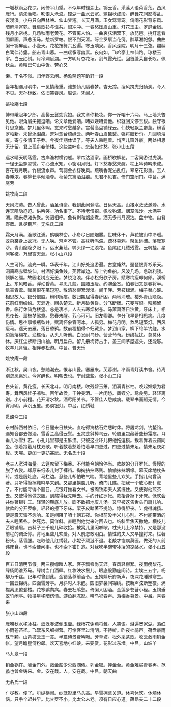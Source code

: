 <!-- { "loadSidebar": true } -->
一城秋雨豆花凉。闲倚平山望。不似年时铿湖上。锦云香。采莲人语荷香荡。西风雁行。清溪渔唱。吹恨入沧浪。铿湖一曲水云宽。鸳锦秋成段。醉舞花间影零乱。夜漫漫。小舟只向西林唤。仙山梦短。长天月满。玉女驾青鸾。倚阑花影背东风。暗解清宵梦。舞扇歌衫与谁共。恨冲冲。一春愁压眉山重。灯花玉虫。罗屏金凤。残月小帘栊。几场秋雨老黄花。不管离人怕。一曲哀弦泪双下。放琵琶。挑灯羞看围屏画。声悲玉马。愁新罗帕。恨不到天涯。砑金罗扇当花笺。醉草湘妃怨。曲曲阑干锦屏面。小壶天。花花按舞六幺遍。寒玉响泉。香风深院。明月十三弦。翩翩白鹭伴诗癯。船击青山暮。一曲瑶筝写幽素。夜何如。飞吟亭上神仙路。琼楼玉宇。白云红树。月冷洞庭湖。一方明月杏花坛。剑气霞光烂。回首蓬莱自长叹。佩秋兰。黄精已勾山中饭。劳心又

懒。干名不惯。归伴野云闲。杨澹斋题写韵轩一段

当年相遇月明中。一见情缘重。谁想仙凡隔春梦。杳无踪。凌风跨虎归仙洞。今人不见。天孙标致。依旧笑春风。越调。凭阑人

姚牧庵七段

博带峨冠年少郎。高髻云鬟窈窕娘。我文章你艳妆。你一斤咱十六两。马上墙头瞥见他。眼角眉尖拖逗咱。论文章他爱咱。睹妖娆咱爱他。织就回文停玉梭。独守银灯思念他。梦儿里休啊。觉来时愁越多。宫髻高盘铺绿云。仙袂轻飘兰麝薰。粉香罗帕新。未曾添泪痕。羞对鸾台梳绿云。两叶春山眉黛颦。强将脂粉匀。几回填泪痕。寄与多情王子乔。今夜佳期休误了。等夫人熟睡着。悄声儿窗外敲。两处相思无计留。君上孤舟妾倚楼。这些兰叶舟。怎装如许愁。张小山五段

远水晴天明落霞。古岸渔村横钓艖。翠帘沽酒家。画桥吹柳花。二客同游过虎溪。一径无尘穿翠微。寸心流水知。小窗明月归。灯下愁春愁未醒。枕上吟诗吟未成。杏花残月明。竹根流水声。莺羽金衣舒晚风。燕嘴香泥沾乱红。翠帘花影重。玉人春睡浓。春柳长亭倾酒尊。秋菊东篱洒泪痕。思君不见君。倚门空闭门。中吕。满庭芳

姚牧庵二段

天风海涛。昔人曾此。酒圣诗豪。我到此闲登眺。日远天高。山接水茫茫渺渺。水连天隐隐迢迢。供吟笑。功名事了。不待老僧招。帆收钓浦。烟笼浅沙。水满平湖。晚来尽滩头聚。笑语相呼。鱼有剩和烟旋煮。酒无多带月须沽。盘中物。山肴野蔌。且尽葫芦。无名氏二段

霜天月满。渔歌江浦。鹤唳林峦。小舟尽日随烟爨。世味休干。芦花被山中冷暖。芰荷裳身上衣冠。无人唤。鸡声不管。高枕听鸣湍。疏林暮鸦。聚鱼远浦。落雁寒沙。青山隐隐夕阳下。远水蒹葭。鸭头绿一江浪花。鱼尾红几缕残霞。云帆挂。星河客槎。万里寄天涯。张小山八段

人生可怜。流光一瞬。华表千年。江山好处追游遍。古意翛然。琵琶恨青衫乐天。洞箫寒赤壁坡仙。村酒好溪鱼贱。芙蓉岸边。醉上钓鱼船。风波几场。急疏利锁。顿解名缰。故园老树应无恙。梦绕沧浪。伴赤松归欤子房。赋寒梅瘦却何郎。溪桥上。东风暗香。浮动昏黄。寻思几般。围腰玉瘦。约腕金宽。怕春归又是春将半。信杳青鸾。赋离恨花笺短短。散清愁柳絮漫漫。阑干畔。芳枝绿满。梅子替心酸。相思故人。钗分恨股。粉印娇痕。数归期屈得春纤困。两地消魂。楼外青山隐隐。花前红雨纷纷。天涯近。回头楚云。新月破黄昏。分飞断肠。花笺写恨。粉腕留香。临行休倚危楼望。总是凄凉。人去去寒烟树苍。马萧萧落日沙黄。牙床上。相思夜长。翠被梦鸳鸯。愁春未醒。芳心可可。旧友卿卿。乍分飞早是相思病。几度伤情。思往事银瓶坠井。赋离怀象管呵冰。人孤另。梅花月明。熬尽短檠灯。西风瘦马。遥天去雁。落日昏鸦。数前程搯得个归藏卦。梦到山家。柳下纶竿钓艖。水边篱落梅花。渔樵话。从头儿听他。白发耐乌纱。营营苟苟。纷纷扰扰。莫莫休休。厌红尘拂断归山袖。明月扁舟。留几册梅诗占手。盖三间茅屋遮头。还能够。牧羊儿肯留。相伴赤松游。中吕。普天乐

姚牧庵一段

浙江秋。吴山夜。愁随潮去。恨与山叠。塞雁来。芙蓉谢。冷雨青灯读书舍。待离别怎忍离别。今宵醉也。明朝去也。宁耐些些。张小山二段

白头新。黄花瘦。长天北斗。明月南楼。吹残碧玉箫。泪满青衫袖。唤起嫦娥为君寿。舞西风桂子凉秋。百年故侯。千钟美酒。一片闲愁。凤钗分。鸳衾另。轻轻离别。小小前程。花开渭水秋。酒尽阳关令。不管佳人愁成病。载琴书画舸无情。今宵月明。声沉玉笙。影淡银灯。中吕。红绣鞋

贯酸斋三段

东村醉西村依旧。今日醒来日扶头。直吃得海枯石烂恁时休。将屠龙剑。钓鳌钩。遇知音都去做酒。雪香兰高侵云鬓。玉灵芝斜捧乌云。轮靥里包藏著些粉霜痕。耳垂儿冰雪扌若。小孔儿里都是玉酥湮。只被这业环儿把他拖逗损。挨着靠着云窗同坐。偎着抱着月枕双歌。听着数着愁着怕着早四更过。四更过情未足。情未足夜如梭。天哪。更闰一更妨甚麽。无名氏十段

老夫人宽洪海量。去筵席留下梅香。不付能今朝恰停当。款款的分开罗帐。慢慢的脱了衣裳。却原来纸条儿封了裤裆。掏掏拈拈寒贱。偷偷抹抹姻缘。幕天席地枕头砖。或是厨灶底。马栏边。忍些儿却怕敢气喘。背地里些儿欢笑。手指儿何曾汤著。只听得擦擦鞋鸣早来到。又那里挨窗儿听。倚门儿瞧。把我一个敢心都讠虎了。不付能寻得个题目。点银灯推看文书。被肉铁索夫人紧缠住。又使得他煎茶去。又使得他做衣服。到熬得我先睡去。手约开红罗帐。款抬身擦下牙床。低欢会共你著银钅工。轻轻的鞋底儿放。脚不敢把地皮儿汤。又早被这告舌头门扇儿响。款款的分开罗帐。轻轻的擦下牙床。栗子皮踏著不提防。惊得胆丧。讠虎得魂扬。便是震天雷不恁响。虽是间阻了咱十朝五夜。你根前没半米儿心别。不付能带酒的夫人睡著些。休死势。莫佯斜。直睡到他觉来时回去也。结斜里焦天撇地。横枝儿苫眼铺眉。吉料子三千般儿碎收拾。被窝儿里闲啷哝。枕头儿上冷禁持。又是那没前程的调泛你。背地里些儿欢爱。对人前怎敢明白。情性的夫人又早撞将来。栏著粉头。落香腮。吃取他几红绣鞋。小妮子顽涎不退。老敲才饱病莫医。做死的人前讳床食。也不索便问事。也不索下钳钅追。对我吃半碗带冰凌的凉酪水。张小山五段

百五日清明节假。两三攒绿暗人家。客子飘零尚天涯。春风轻柳絮。夜雨瘦梨花。绿杨阴谁系马。绿树当门酒肆。红妆映水鬟儿。眼底殷勤座间诗。尘埃三五字。杨柳万千丝。记年时曾到此。金错落尊前酒令。玉娉婷乐府新声。夜深花睡嫩寒生。一围云锦树。四面雪芳亭。月斜时人未醒。圆旧梦衾间锦绣。按新声弦断箜篌。满襟离思倦登楼。花寒鹦鹉病。春去杜鹃愁。倚阑人困酒。金莲步苍苔小径。玉钩垂翠竹闲亭。物换星移暗伤情。游鱼翻冻影。啼鸟犯春声。落梅香暮景。中吕。喜春来

张小山四段

雁啼秋水移冰柱。蚁泛春波倒玉壶。绿杨花谢燕将雏。人笑语。游遍贺家湖。落红小雨苍苔径。飞絮东风细柳营。可怜客里过清明。不待听。昨夜杜鹃声。荷盘敲雨珠千颗。山背披云玉一蓑。半篇诗景费吟哦。芳草坡。松外采茶歌。收云敛雨销金帐。望月瞻星傅粉郎。欢天喜地小红娘。来要赏。花影过东墙。中吕。山坡羊

马九皋一段

销金锅在。涌金门外。戗金船少欠西湖债。列金钗。捧金台。黄金难买青春再。范蠡也曾金铸来。金。安在哉。人。安在哉。中吕。朝天曲

无名氏一段

亻尽教。便了。尔纵横闹。纱笼影里马头高。早雪拥蓝关道。休喜休欢。休烦休恼。只争个迟共早。比甘罗不小。比太公未老。须有日应心道。薛昂夫二十二段

